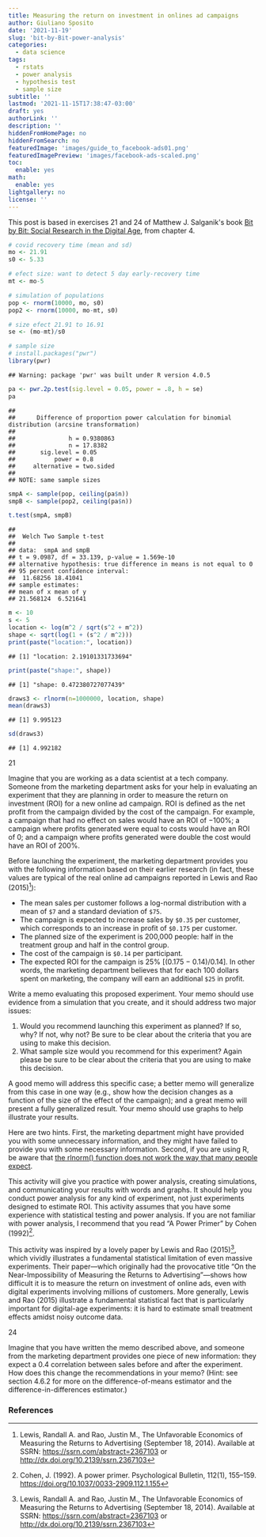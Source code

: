 ```yaml
---
title: Measuring the return on investment in onlines ad campaigns
author: Giuliano Sposito
date: '2021-11-19'
slug: 'bit-by-Bit-power-analysis'
categories:
  - data science
tags:
  - rstats
  - power analysis
  - hypothesis test
  - sample size
subtitle: ''
lastmod: '2021-11-15T17:38:47-03:00'
draft: yes
authorLink: ''
description: ''
hiddenFromHomePage: no
hiddenFromSearch: no
featuredImage: 'images/guide_to_facebook-ads01.png'
featuredImagePreview: 'images/facebook-ads-scaled.png'
toc:
  enable: yes
math:
  enable: yes
lightgallery: no
license: ''
---
```


This post is based in exercises 21 and 24 of Matthew J. Salganik's book [Bit by Bit: Social Research in the Digital Age](https://www.amazon.com/Bit-Social-Research-Digital-Age/dp/0691158649), from chapter 4.

<!--more-->



```r
# covid recovery time (mean and sd)
mo <- 21.91
s0 <- 5.33

# efect size: want to detect 5 day early-recovery time 
mt <- mo-5

# simulation of populations
pop <- rnorm(10000, mo, s0)
pop2 <- rnorm(10000, mo-mt, s0)

# size efect 21.91 to 16.91
se <- (mo-mt)/s0

# sample size
# install.packages("pwr")
library(pwr)
```

```
## Warning: package 'pwr' was built under R version 4.0.5
```

```r
pa <- pwr.2p.test(sig.level = 0.05, power = .8, h = se)
pa
```

```
## 
##      Difference of proportion power calculation for binomial distribution (arcsine transformation) 
## 
##               h = 0.9380863
##               n = 17.8382
##       sig.level = 0.05
##           power = 0.8
##     alternative = two.sided
## 
## NOTE: same sample sizes
```

```r
smpA <- sample(pop, ceiling(pa$n))
smpB <- sample(pop2, ceiling(pa$n))

t.test(smpA, smpB)
```

```
## 
## 	Welch Two Sample t-test
## 
## data:  smpA and smpB
## t = 9.0987, df = 33.139, p-value = 1.569e-10
## alternative hypothesis: true difference in means is not equal to 0
## 95 percent confidence interval:
##  11.68256 18.41041
## sample estimates:
## mean of x mean of y 
## 21.568124  6.521641
```



```r
m <- 10
s <- 5
location <- log(m^2 / sqrt(s^2 + m^2))
shape <- sqrt(log(1 + (s^2 / m^2)))
print(paste("location:", location))
```

```
## [1] "location: 2.19101331733694"
```

```r
print(paste("shape:", shape))
```

```
## [1] "shape: 0.472380727077439"
```

```r
draws3 <- rlnorm(n=1000000, location, shape)
mean(draws3)
```

```
## [1] 9.995123
```

```r
sd(draws3)
```

```
## [1] 4.992182
```


21

Imagine that you are working as a data scientist at a tech company. Someone from the marketing department asks for your help in evaluating an experiment that they are planning in order to measure the return on investment (ROI) for a new online ad campaign. ROI is defined as the net profit from the campaign divided by the cost of the campaign. For example, a campaign that had no effect on sales would have an ROI of −100%; a campaign where profits generated were equal to costs would have an ROI of 0; and a campaign where profits generated were double the cost would have an ROI of 200%.

Before launching the experiment, the marketing department provides you with the following information based on their earlier research (in fact, these values are typical of the real online ad campaigns reported in Lewis and Rao (2015)[^1]):

* The mean sales per customer follows a log-normal distribution with a mean of `$7` and a standard deviation of `$75`.
* The campaign is expected to increase sales by `$0.35` per customer, which corresponds to an increase in profit of `$0.175` per customer.
* The planned size of the experiment is 200,000 people: half in the treatment group and half in the control group.
* The cost of the campaign is `$0.14` per participant.
* The expected ROI for the campaign is 25% [(0.175 − 0.14)/0.14]. In other words, the marketing department believes that for each 100 dollars spent on marketing, the company will earn an additional `$25` in profit.

Write a memo evaluating this proposed experiment. Your memo should use evidence from a simulation that you create, and it should address two major issues: 

1. Would you recommend launching this experiment as planned? If so, why? If not, why not? Be sure to be clear about the criteria that you are using to make this decision. 
1. What sample size would you recommend for this experiment? Again please be sure to be clear about the criteria that you are using to make this decision.

A good memo will address this specific case; a better memo will generalize from this case in one way (e.g., show how the decision changes as a function of the size of the effect of the campaign); and a great memo will present a fully generalized result. Your memo should use graphs to help illustrate
your results.

Here are two hints. First, the marketing department might have provided you with some unnecessary information, and they might have failed to provide you with some necessary information. Second, if you are using R, be aware that [the rlnorm() function does not work the way that many people expect](https://msalganik.wordpress.com/2017/01/21/making-sense-of-the-rlnorm-function-in-r/).

This activity will give you practice with power analysis, creating simulations, and communicating your results with words and graphs. It should help you conduct power analysis for any kind of experiment, not just experiments designed to estimate ROI. This activity assumes that you have some experience
with statistical testing and power analysis. If you are not familiar with power analysis, I recommend that you read “A Power Primer” by Cohen (1992)[^2].

This activity was inspired by a lovely paper by Lewis and Rao (2015)[^1], which vividly illustrates a fundamental statistical limitation of even massive experiments. Their paper—which originally had the provocative title “On the Near-Impossibility of Measuring the Returns to Advertising”—shows how
difficult it is to measure the return on investment of online ads, even with digital experiments involving millions of customers. More generally, Lewis and Rao (2015) illustrate a fundamental statistical fact that is particularly important for digital-age experiments: it is hard to estimate small treatment effects amidst noisy outcome data.

24

Imagine that you have written the memo described above, and someone from the marketing department provides one piece of new information: they expect a 0.4 correlation between sales before and after the experiment. How does this change the recommendations in your memo? (Hint: see section 4.6.2 for more on the difference-of-means estimator and the difference-in-differences estimator.)


### References

[^1]: Lewis, Randall A. and Rao, Justin M., The Unfavorable Economics of Measuring the Returns to Advertising (September 18, 2014). Available at SSRN: https://ssrn.com/abstract=2367103 or http://dx.doi.org/10.2139/ssrn.2367103

[^2]: Cohen, J. (1992). A power primer. Psychological Bulletin, 112(1), 155–159. https://doi.org/10.1037/0033-2909.112.1.155

<!-- dolar &#36; --> 
